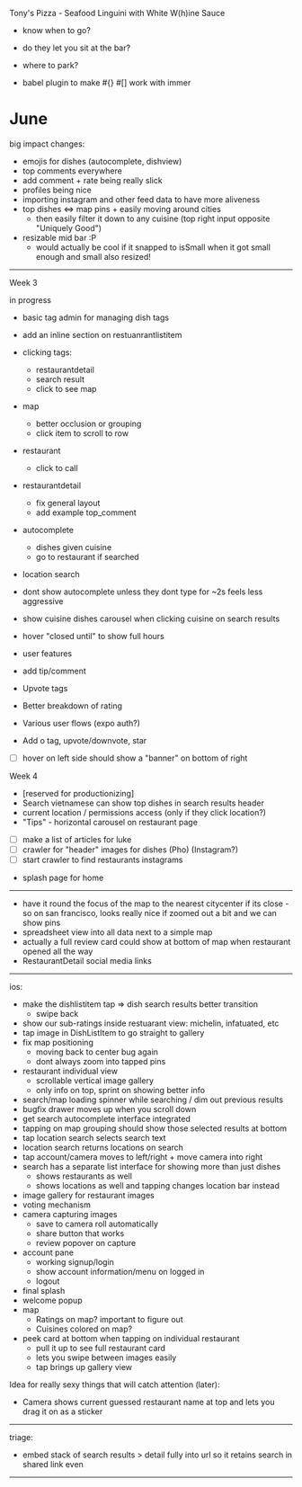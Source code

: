 Tony's Pizza - Seafood Linguini with White W(h)ine Sauce

- know when to go?
- do they let you sit at the bar?
- where to park?

- babel plugin to make #{} #[] work with immer

# June

big impact changes:

- emojis for dishes (autocomplete, dishview)
- top comments everywhere
- add comment + rate being really slick
- profiles being nice
- importing instagram and other feed data to have more aliveness
- top dishes <=> map pins + easily moving around cities
  - then easily filter it down to any cuisine (top right input opposite "Uniquely Good")
- resizable mid bar :P
  - would actually be cool if it snapped to isSmall when it got small enough and small also resized!

---

Week 3

in progress

- basic tag admin for managing dish tags
- add an inline section on restuanrantlistitem
- clicking tags:
  - restaurantdetail
  - search result
  - click to see map
- map
  - better occlusion or grouping
  - click item to scroll to row
- restaurant
  - click to call
- restaurantdetail
  - fix general layout
  - add example top_comment
- autocomplete
  - dishes given cuisine
  - go to restaurant if searched
- location search

- dont show autocomplete unless they dont type for ~2s feels less aggressive
- show cuisine dishes carousel when clicking cuisine on search results

- hover "closed until" to show full hours
- user features
- add tip/comment
- Upvote tags
- Better breakdown of rating
- Various user flows (expo auth?)
- Add o tag, upvote/downvote, star
- [ ] hover on left side should show a "banner" on bottom of right

Week 4

- [reserved for productionizing]
- Search vietnamese can show top dishes in search results header
- current location / permissions access (only if they click location?)
- "Tips" - horizontal carousel on restaurant page
- [ ] make a list of articles for luke
- [ ] crawler for "header" images for dishes (Pho) (Instagram?)
- [ ] start crawler to find restaurants instagrams
- splash page for home

---

- have it round the focus of the map to the nearest citycenter if its close - so on san francisco, looks really nice if zoomed out a bit and we can show pins
- spreadsheet view into all data next to a simple map
- actually a full review card could show at bottom of map when restaurant opened all the way
- RestaurantDetail social media links

---

ios:

- make the dishlistitem tap => dish search results better transition
  - swipe back
- show our sub-ratings inside restuarant view: michelin, infatuated, etc
- tap image in DishListItem to go straight to gallery
- fix map positioning
  - moving back to center bug again
  - dont always zoom into tapped pins
- restaurant individual view
  - scrollable vertical image gallery
  - only info on top, sprint on showing better info
- search/map loading spinner while searching / dim out previous results
- bugfix drawer moves up when you scroll down
- get search autocomplete interface integrated
- tapping on map grouping should show those selected results at bottom
- tap location search selects search text
- location search returns locations on search
- tap account/camera moves to left/right + move camera into right
- search has a separate list interface for showing more than just dishes
  - shows restaurants as well
  - shows locations as well and tapping changes location bar instead
- image gallery for restaurant images
- voting mechanism
- camera capturing images
  - save to camera roll automatically
  - share button that works
  - review popover on capture
- account pane
  - working signup/login
  - show account information/menu on logged in
  - logout
- final splash
- welcome popup
- map
  - Ratings on map? important to figure out
  - Cuisines colored on map?
- peek card at bottom when tapping on individual restaurant
  - pull it up to see full restaurant card
  - lets you swipe between images easily
  - tap brings up gallery view

Idea for really sexy things that will catch attention (later):

- Camera shows current guessed restaurant name at top and lets you drag it on as a sticker

---

triage:

- embed stack of search results > detail fully into url so it retains search in shared link even

---

